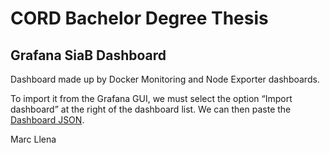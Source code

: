 # CORD Bachelor Degree Thesis

## Grafana SiaB Dashboard

Dashboard made up by Docker Monitoring and Node Exporter dashboards.

To import it from the Grafana GUI, we must select the option “Import dashboard” at the right of the dashboard list. We can then paste the [Dashboard JSON](https://github.com/marcllena/grafana-SiaB-dashboard/blob/main/SiaB_Monitoring_Dashboard.json). 

Marc Llena
